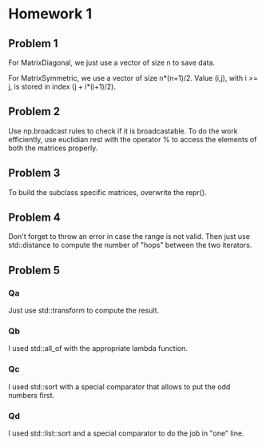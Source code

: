 # Homework 1

## Problem 1

For MatrixDiagonal, we just use a vector of size n to save data.

For MatrixSymmetric, we use a vector of size n*(n+1)/2. Value (i,j), with i >= j, is stored in index (j + i*(i+1)/2).

## Problem 2
Use np.broadcast rules to check if it is broadcastable.
To do the work efficiently, use euclidian rest with the operator % to access the elements of both the matrices properly.

## Problem 3
To build the subclass specific matrices, overwrite the repr().

## Problem 4
Don't forget to throw an error in case the range is not valid.
Then just use std::distance to compute the number of "hops" between the two iterators.

## Problem 5
### Qa
Just use std::transform to compute the result.

### Qb
I used std::all_of with the appropriate lambda function.

### Qc
I used std::sort with a special comparator that allows to put the odd numbers first.

### Qd
I used std::list::sort and a special comparator to do the job in "one" line.